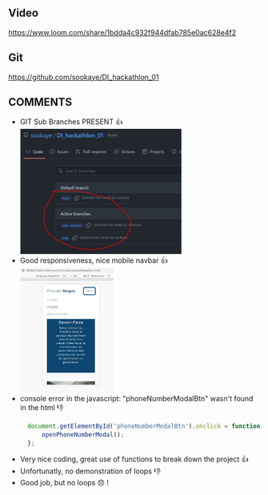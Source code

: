 ## Video ##
https://www.loom.com/share/1bdda4c932f944dfab785e0ac628e4f2

## Git ##
https://github.com/sookaye/DI_hackathlon_01

## COMMENTS ##
- GIT Sub Branches PRESENT :+1:
  <div>
    <img style="height: 250px; width: auto; margin: 0;" src="sub-branches.jpg"/>
  </div>
- Good responsiveness, nice mobile navbar :+1:
  <div>
    <img style="height: 250px; width: auto; margin: 0;" src="good-resp.jpg"/>
  </div>
- console error in the javascript: "phoneNumberModalBtn" wasn't found in the html :-1:
  ```javascript
    document.getElementById('phoneNumberModalBtn').onclick = function() {
        openPhoneNumberModal();
    };
  ```
- Very nice coding, great use of functions to break down the project :+1:
- Unfortunatly, no demonstration of loops :-1:
- Good job, but no loops :disappointed: !